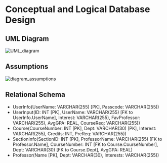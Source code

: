 # Conceptual and Logical Database Design

## UML Diagram 
![UML_diagram](https://media.github-dev.cs.illinois.edu/user/12652/files/f730708f-8b54-4d70-99b5-187c816443b8)

## Assumptions
![diagram_assumptions](https://media.github-dev.cs.illinois.edu/user/12652/files/2213d3f2-6a31-487e-9e4c-293dc2b9194d)

## Relational Schema
- UserInfo(UserName: VARCHAR(255) [PK], Passcode: VARCHAR(255))
- UserInput(ID: INT [PK], UserName: VARCHAR(255) [FK to UserInfo.UserName], Interest: VARCHAR(255), FavProfessor: VARCHAR(255), AvgGPA: REAL, CourseReq: VARCHAR(255))
- Course(CourseNumber: INT [PK], Dept: VARCHAR(30) [PK], Interest: VARCHAR(255), Credits: INT, PreReq: VARCHAR(255))
- SectionInfo(SectionID: INT [PK], ProfessorName: VARCHAR(255) [FK to Professor.Name], CourseNumber: INT [FK to Course.CourseNumber], Dept: VARCHAR(30) [FK to Course.Dept], AvgGPA: REAL)
- Professor(Name [PK], Dept: VARCHAR(30), Interests: VARCHAR(255))

